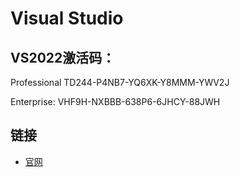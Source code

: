 # Visual Studio

## VS2022激活码：

Professional
TD244-P4NB7-YQ6XK-Y8MMM-YWV2J

Enterprise:
VHF9H-NXBBB-638P6-6JHCY-88JWH

## 链接

* [官网](https://visualstudio.microsoft.com/zh-hans/)
